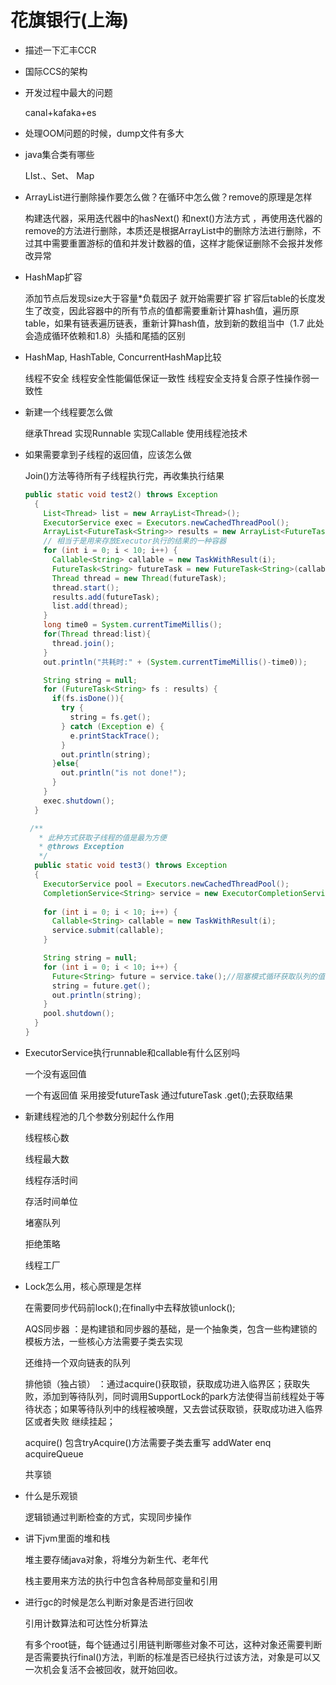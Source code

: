 # 花旗银行(上海)

- 描述一下汇丰CCR

- 国际CCS的架构

- 开发过程中最大的问题

  canal+kafaka+es

- 处理OOM问题的时候，dump文件有多大

  

- java集合类有哪些

  LIst.、Set、 Map

- ArrayList进行删除操作要怎么做？在循环中怎么做？remove的原理是怎样

  构建迭代器，采用迭代器中的hasNext() 和next()方法方式 ，再使用迭代器的remove的方法进行删除，本质还是根据ArrayList中的删除方法进行删除，不过其中需要重置游标的值和并发计数器的值，这样才能保证删除不会报并发修改异常

- HashMap扩容

  添加节点后发现size大于容量*负载因子  就开始需要扩容  扩容后table的长度发生了改变，因此容器中的所有节点的值都需要重新计算hash值，遍历原table，如果有链表遍历链表，重新计算hash值，放到新的数组当中（1.7 此处会造成循环依赖和1.8）头插和尾插的区别

- HashMap, HashTable, ConcurrentHashMap比较

  线程不安全   线程安全性能偏低保证一致性   线程安全支持复合原子性操作弱一致性

- 新建一个线程要怎么做

  继承Thread   实现Runnable   实现Callable   使用线程池技术

- 如果需要拿到子线程的返回值，应该怎么做

    Join()方法等待所有子线程执行完，再收集执行结果

  ~~~java
  public static void test2() throws Exception
    {
      List<Thread> list = new ArrayList<Thread>();
      ExecutorService exec = Executors.newCachedThreadPool();
      ArrayList<FutureTask<String>> results = new ArrayList<FutureTask<String>>(); // Future
      // 相当于是用来存放Executor执行的结果的一种容器
      for (int i = 0; i < 10; i++) {
        Callable<String> callable = new TaskWithResult(i);
        FutureTask<String> futureTask = new FutureTask<String>(callable);
        Thread thread = new Thread(futureTask);
        thread.start();
        results.add(futureTask);
        list.add(thread);
      }
      long time0 = System.currentTimeMillis();
      for(Thread thread:list){
        thread.join();
      }
      out.println("共耗时:" + (System.currentTimeMillis()-time0));
  
      String string = null;
      for (FutureTask<String> fs : results) {
        if(fs.isDone()){
          try {
            string = fs.get();
          } catch (Exception e) {
            e.printStackTrace();
          }
          out.println(string);
        }else{
          out.println("is not done!");
        }
      }
      exec.shutdown();
    }
  ~~~

  ~~~java
   /**
     * 此种方式获取子线程的值是最为方便
     * @throws Exception
     */
    public static void test3() throws Exception
    {
      ExecutorService pool = Executors.newCachedThreadPool();
      CompletionService<String> service = new ExecutorCompletionService<String>(pool);
                                                                           // 相当于是用来存放Executor执行的结果的一种容器
      for (int i = 0; i < 10; i++) {
        Callable<String> callable = new TaskWithResult(i);
        service.submit(callable);
      }
  
      String string = null;
      for (int i = 0; i < 10; i++) {
        Future<String> future = service.take();//阻塞模式循环获取队列的值
        string = future.get();
        out.println(string);
      }
      pool.shutdown();
    }
  }
  ~~~

  

- ExecutorService执行runnable和callable有什么区别吗

  一个没有返回值

  一个有返回值  采用接受futureTask    通过futureTask .get();去获取结果

- 新建线程池的几个参数分别起什么作用

  线程核心数

  线程最大数

  线程存活时间

  存活时间单位

  堵塞队列

  拒绝策略

  线程工厂

- Lock怎么用，核心原理是怎样

  在需要同步代码前lock();在finally中去释放锁unlock();

  AQS同步器 ：是构建锁和同步器的基础，是一个抽象类，包含一些构建锁的模板方法，一些核心方法需要子类去实现

  还维持一个双向链表的队列

  排他锁（独占锁）  ：通过acquire()获取锁，获取成功进入临界区；获取失败，添加到等待队列，同时调用SupportLock的park方法使得当前线程处于等待状态；如果等待队列中的线程被唤醒，又去尝试获取锁，获取成功进入临界区或者失败 继续挂起；

  acquire() 包含tryAcquire()方法需要子类去重写 addWater   enq   acquireQueue

  共享锁

- 什么是乐观锁

  逻辑锁通过判断检查的方式，实现同步操作

- 讲下jvm里面的堆和栈

  堆主要存储java对象，将堆分为新生代、老年代

  栈主要用来方法的执行中包含各种局部变量和引用

- 进行gc的时候是怎么判断对象是否进行回收

  引用计数算法和可达性分析算法

  有多个root链，每个链通过引用链判断哪些对象不可达，这种对象还需要判断是否需要执行final()方法，判断的标准是否已经执行过该方法，对象是可以又一次机会复活不会被回收，就开始回收。